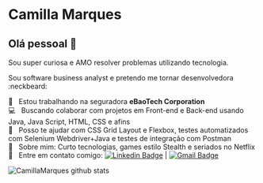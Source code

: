 # Camilla Marques

## Olá pessoal 👋
Sou super curiosa e AMO resolver problemas utilizando tecnologia.

Sou software business analyst e pretendo me tornar desenvolvedora :neckbeard:

🏢  &nbsp; Estou trabalhando na seguradora **eBaoTech Corporation**
 <br/> :computer: &nbsp; Buscando colaborar com projetos em Front-end e Back-end usando Java, Java Script, HTML, CSS e afins
 <br/> 🎯 &nbsp; Posso te ajudar com CSS Grid Layout e Flexbox, testes automatizados com Selenium Webdriver+Java e testes de integração com Postman
 <br/> 💬  &nbsp; Sobre mim: Curto tecnologias, games estilo Stealth e seriados no Netflix
 <br/> :email: &nbsp; Entre em contato comigo: [![Linkedin Badge](https://img.shields.io/badge/-CamillaMarques-blue?style=flat-square&logo=Linkedin&logoColor=white&link=https://www.linkedin.com/in/camillacmarques/)](https://www.linkedin.com/in/camillacmarques/) 
| 
[![Gmail Badge](https://img.shields.io/badge/-camilla.93marques@gmail.com-c14438?style=flat-square&logo=Gmail&logoColor=white&link=mailto:camilla.93marques@gmail.com)](mailto:camilla.93marques@gmail.com)

![CamillaMarques github stats](https://github-readme-stats.vercel.app/api?username=Camilla-Marques&show_icons=true&theme=tokyonight)
